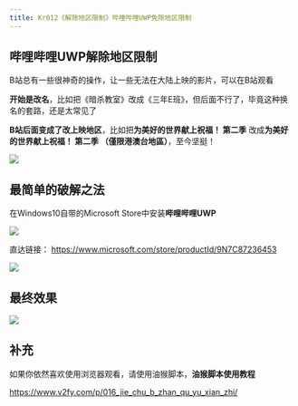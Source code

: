 ```yaml
---
title: Kr012《解除地区限制》哔哩哔哩UWP免除地区限制
---
```


## 哔哩哔哩UWP解除地区限制

B站总有一些很神奇的操作，让一些无法在大陆上映的影片，可以在B站观看

**开始是改名**，比如把《暗杀教室》改成《三年E班》，但后面不行了，毕竟这种换名的套路，还是太常见了

**B站后面变成了改上映地区**，比如把**为美好的世界献上祝福！ 第二季** 改成**为美好的世界献上祝福！ 第二季 （僅限港澳台地區）**，至今坚挺！

![](https://www.v2fy.com/asset/kr-012-bilibili-uwp/uwp001.png)

## 最简单的破解之法

在Windows10自带的Microsoft Store中安装**哔哩哔哩UWP**

![](https://www.v2fy.com/asset/kr-012-bilibili-uwp/uwp002.png)

直达链接： https://www.microsoft.com/store/productId/9N7C87236453

![](https://www.v2fy.com/asset/kr-012-bilibili-uwp/uwp004.jpg)

## 最终效果


![](https://www.v2fy.com/asset/kr-012-bilibili-uwp/uwp006.png)


## 补充

如果你依然喜欢使用浏览器观看，请使用油猴脚本，**油猴脚本使用教程**

https://www.v2fy.com/p/016_jie_chu_b_zhan_qu_yu_xian_zhi/
